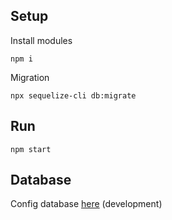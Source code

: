 ## Setup

Install modules

```
npm i
```

Migration

```
npx sequelize-cli db:migrate
```

## Run

```
npm start
```

## Database

Config database [here](src/config/config.json) (development)
